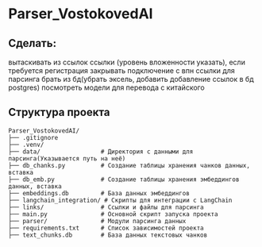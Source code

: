 # Parser_VostokovedAI

## Сделать:
вытаскивать из ссылок ссылки (уровень вложенности указать), если требуется регистрация закрывать
подключение с впн
ссылки для парсинга брать из бд(убрать эксель, добавить добавление ссылок в бд postgres)
посмотреть модели для перевода с китайского

## Структура проекта
```
Parser_VostokovedAI/
├── .gitignore            
├── .venv/                
├── data/                 # Директория с данными для парсинга(Указывается путь на неё)
├── db_chanks.py          # Создание таблицы хранения чанков данных, вставка
├── db_emb.py             # Создание таблицы хранения эмбеддингов данных, вставка
├── embeddings.db         # База данных эмбеддингов
├── langchain_integration/ # Скрипты для интеграции с LangChain
├── links/                # Ссылки и файлы для парсинга
├── main.py               # Основной скрипт запуска проекта
├── parser/               # Модули парсинга данных
├── requirements.txt      # Список зависимостей проекта
├── text_chunks.db        # База данных текстовых чанков
